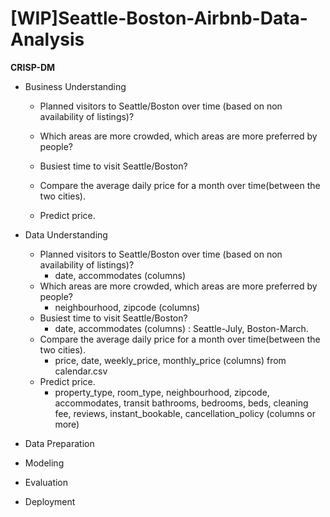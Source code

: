# [WIP]Seattle-Boston-Airbnb-Data-Analysis


**CRISP-DM**

* Business Understanding
 
   * Planned visitors to Seattle/Boston over time 
   (based on non availability of listings)?

   * Which areas are more crowded, which areas are more preferred by people?

   * Busiest time to visit Seattle/Boston?

   * Compare the average daily price for a month over time(between the two cities).

   * Predict price.
 
    
* Data Understanding

   * Planned visitors to Seattle/Boston over time 
   (based on non availability of listings)?
     - date, accommodates (columns)
   * Which areas are more crowded, which areas are more preferred by people?
     - neighbourhood, zipcode (columns)
   * Busiest time to visit Seattle/Boston?
     - date, accommodates (columns) : Seattle-July, Boston-March.
   * Compare the average daily price for a month over time(between the two cities).
     - price, date, weekly_price, monthly_price (columns) from calendar.csv
   * Predict price.
     - property_type, room_type, neighbourhood, zipcode, accommodates, transit
      bathrooms, bedrooms, beds, cleaning fee, reviews, instant_bookable, 
      cancellation_policy (columns or more) 
* Data Preparation

* Modeling

* Evaluation

* Deployment
 
 

